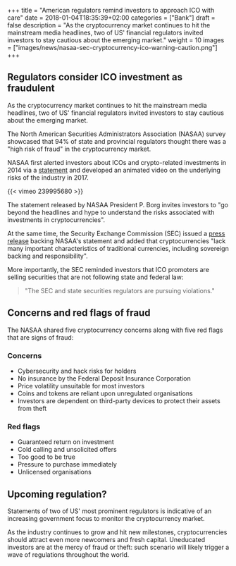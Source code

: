 +++
title = "American regulators remind investors to approach ICO with care"
date = 2018-01-04T18:35:39+02:00
categories = ["Bank"]
draft = false
description = "As the cryptocurrency market continues to hit the mainstream media headlines, two of US' financial regulators invited investors to stay cautious about the emerging market."
weight = 10
images = ["images/news/nasaa-sec-cryptocurrency-ico-warning-caution.png"]
+++

## Regulators consider ICO investment as fraudulent 

As the cryptocurrency market continues to hit the mainstream media headlines, two of US' financial regulators invited investors to stay cautious about the emerging market.

The North American Securities Administrators Association (NASAA) survey showcased that 94% of state and provincial regulators thought there was a "high risk of fraud" in the cryptocurrency market.

NASAA first alerted investors about ICOs and crypto-related investments in 2014 via a <a href=http://www.nasaa.org/44073/nasaa-reminds-investors-approach-cryptocurrencies-initial-coin-offerings-cryptocurrency-related-investment-products-caution/ target=_blank>statement</a> and developed an animated video on the underlying risks of the industry in 2017. 

{{< vimeo 239995680 >}}

The statement released by NASAA President P. Borg invites investors to "go beyond the headlines and hype to understand the risks associated with investments in cryptocurrencies".

At the same time, the Security Exchange Commission (SEC) issued a <a href=https://www.sec.gov/news/public-statement/statement-clayton-stein-piwowar-010418 target=_blank>press release</a> backing NASAA's statement and added that cryptocurrencies "lack many important characteristics of traditional currencies, including sovereign backing and responsibility".

More importantly, the SEC reminded investors that ICO promoters are selling securities that are not following state and federal law:

> "The SEC and state securities regulators are pursuing violations." 

## Concerns and red flags of fraud

The NASAA shared five cryptocurrency concerns along with five red flags that are signs of fraud:

### Concerns

* Cybersecurity and hack risks for holders
* No insurance by the Federal Deposit Insurance Corporation
* Price volatility unsuitable for most investors
* Coins and tokens are reliant upon unregulated organisations
* Investors are dependent on third-party devices to protect their assets from theft

### Red flags

* Guaranteed return on investment
* Cold calling and unsolicited offers
* Too good to be true
* Pressure to purchase immediately
* Unlicensed organisations

## Upcoming regulation?

Statements of two of US' most prominent regulators is indicative of an increasing government focus to monitor the cryptocurrency market.

As the industry continues to grow and hit new milestones, cryptocurrencies should attract even more newcomers and fresh capital. Uneducated investors are at the mercy of fraud or theft: such scenario will likely trigger a wave of regulations throughout the world.


